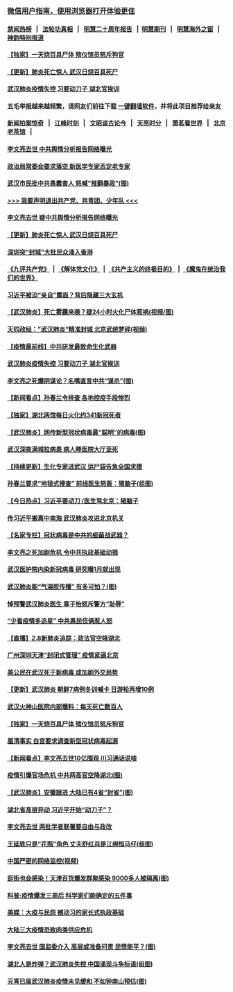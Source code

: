 ### [微信用户指南，使用浏览器打开体验更佳](https://github.com/gfw-breaker/banned-news1/blob/master/indexes/wechat-guide.md?t=0)
#### [禁闻热榜](热点新闻.md?t=0)  &nbsp;&nbsp;|&nbsp;&nbsp; [法轮功真相](https://github.com/gfw-breaker/truth/blob/master/README.md?t=0) &nbsp;&nbsp;|&nbsp;&nbsp; [明慧二十周年报告](https://github.com/gfw-breaker/mh-reports/blob/master/README.md?t=0) &nbsp;&nbsp;|&nbsp;&nbsp;[明慧期刊](https://github.com/gfw-breaker/mh-qikan) &nbsp;&nbsp;|&nbsp;&nbsp; [明慧海外之窗](https://github.com/gfw-breaker/mh-news/blob/master/README.md?t=0) &nbsp;&nbsp;|&nbsp;&nbsp; [神韵特别报道](https://github.com/gfw-breaker/mh-news/blob/master/shenyun.md?t=0)
#### [ 【独家】一天烧百具尸体 殡仪馆员怒斥狗官](https://github.com/gfw-breaker/banned-news/blob/master/pages/nf4514/n11853323.md)
#### [ 【更新】肺炎死亡惊人 武汉日烧百具死尸](https://github.com/gfw-breaker/banned-news/blob/master/pages/nf4514/n11801312.md)
#### [ 武汉肺炎疫情失控 习要动刀子 湖北官挨训](https://github.com/gfw-breaker/banned-news/blob/master/pages/nf4514/n11851103.md)
#### 五毛举报越来越频繁，请网友们前往下载 [一键翻墙软件](https://github.com/gfw-breaker/ssr-accounts)，并将此项目推荐给亲友
#### [新闻拍案惊奇](https://github.com/gfw-breaker/banned-news1/blob/master/pages/link4.md) &nbsp;&nbsp;|&nbsp;&nbsp; [江峰时刻](https://github.com/gfw-breaker/banned-news1/blob/master/pages/link4.md) &nbsp;&nbsp;|&nbsp;&nbsp; [文昭谈古论今](https://github.com/gfw-breaker/banned-news1/blob/master/pages/link4.md) &nbsp;&nbsp;|&nbsp;&nbsp; [天亮时分](https://github.com/gfw-breaker/banned-news1/blob/master/pages/link4.md) &nbsp;&nbsp;|&nbsp;&nbsp; [萧茗看世界](https://github.com/gfw-breaker/banned-news1/blob/master/pages/link4.md) &nbsp;&nbsp;|&nbsp;&nbsp; [北京老茶馆](https://github.com/gfw-breaker/banned-news1/blob/master/pages/link4.md) &nbsp;&nbsp;|&nbsp;&nbsp; 
#### [ 李文亮去世 中共舆情分析报告网络曝光](https://github.com/gfw-breaker/banned-news/blob/master/pages/nf4514/n11852868.md)
#### [ 政治局常委会要求落空 新医学专家否定老专家](https://github.com/gfw-breaker/banned-news/blob/master/pages/nsc413/n11852540.md)
#### [ 武汉市民批中共愚蠢害人 怒喊“推翻暴政”(图)](https://github.com/gfw-breaker/banned-news/blob/master/pages/p1/922450.md)
#### [>>> 我要声明退出共产党、共青团、少年队 <<<](https://github.com/begood0513/goodnews/blob/master/quit/letter.md) 
#### [ 李文亮去世 疑中共舆情分析报告网络曝光](https://github.com/gfw-breaker/banned-news/blob/master/pages/nsc413/n11852868.md)
#### [ 【更新】肺炎死亡惊人 武汉日烧百具死尸](https://github.com/gfw-breaker/banned-news/blob/master/pages/nsc413/n11801312.md)
#### [ 深圳突“封城”大批民众涌入香港](https://github.com/gfw-breaker/banned-news/blob/master/pages/nf4514/n11853273.md)
#### [《九评共产党》](https://github.com/begood0513/9ping.md/blob/master/README.md) &nbsp;|&nbsp; [《解体党文化》](../../../../jtdwh.md/blob/master/README.md)  &nbsp;|&nbsp; [《共产主义的终极目的》](../../../../gczydzjmd.md/blob/master/README.md) &nbsp;|&nbsp; [《魔鬼在统治我们的世界》](../../../../mgztzwmdsj.md/blob/master/README.md) 
#### [ 习近平被迫“亲自”露面？背后隐藏三大玄机](https://github.com/gfw-breaker/banned-news/blob/master/pages/prog1138/a102770623.md)
#### [ 【武汉肺炎】死亡雾霾来袭？疑24小时火化尸体惹祸(视频/图)](https://github.com/gfw-breaker/banned-news/blob/master/pages/p1/922331.md)
#### [ 天钧政经：”武汉肺炎“精准封城 北京武统梦碎(视频)](https://github.com/gfw-breaker/banned-news/blob/master/pages/p1/922412.md)
#### [ 【疫情最前线】中共研发最致命生化武器](https://github.com/gfw-breaker/banned-news/blob/master/pages/nsc413/n11853087.md)
#### [ 武汉肺炎疫情失控 习要动刀子 湖北官挨训](https://github.com/gfw-breaker/banned-news/blob/master/pages/nsc413/n11851103.md)
#### [ 李文亮之死爆阴谋论？名嘴直言中共“谋杀”(图)](https://github.com/gfw-breaker/banned-news/blob/master/pages/p1/922470.md)
#### [ 【新闻看点】孙春兰令排查 各地控疫手段惨烈](https://github.com/gfw-breaker/banned-news/blob/master/pages/nf4514/n11854388.md)
#### [ 【独家】湖北两馆每日火化约341新冠死者](https://github.com/gfw-breaker/banned-news/blob/master/pages/nf4514/n11845444.md)
#### [ 【武汉肺炎】网传新型冠状病毒最“聪明”的病毒(图)](https://github.com/gfw-breaker/banned-news/blob/master/pages/p1/922326.md)
#### [ 武汉深夜满城拉病患 病人睡医院大厅至死](https://github.com/gfw-breaker/banned-news/blob/master/pages/nf4514/n11854322.md)
#### [ 【持续更新】生化专家进武汉 运尸袋告急全国求援](https://github.com/gfw-breaker/banned-news/blob/master/pages/prog204/a102757185.md)
#### [ 孙春兰要求“地毯式搜查” 前线医生怒轰：猪脑子(组图)](https://github.com/gfw-breaker/banned-news/blob/master/pages/p1/922448.md)
#### [ 【今日热点】习近平要动刀 /医生骂北京：猪脑子](https://github.com/gfw-breaker/banned-news/blob/master/pages/prog204/a102772480.md)
#### [ 传习近平搬离中南海 武汉肺炎攻进北京机关](https://github.com/gfw-breaker/banned-news/blob/master/pages/prog1138/a102773037.md)
#### [ 【名家专栏】冠状病毒是中共的细菌战武器？](https://github.com/gfw-breaker/banned-news/blob/master/pages/nf4514/n11854546.md)
#### [ 李文亮之死加剧危机 令中共执政基础动摇](https://github.com/gfw-breaker/banned-news/blob/master/pages/nf4514/n11854003.md)
#### [ 武汉医护院内染新冠病毒 研究曝1月就出现](https://github.com/gfw-breaker/banned-news/blob/master/pages/nf4514/n11852928.md)
#### [ 武汉肺炎能“气溶胶传播” 有多可怕？(图)](https://github.com/gfw-breaker/banned-news/blob/master/pages/p1/922453.md)
#### [ 悼预警武汉肺炎医生 章子怡怒斥警方“耻辱”](https://github.com/gfw-breaker/banned-news/blob/master/pages/nsc413/n11852148.md)
#### [ “少看疫情多追星” 中共愚民伎俩惹人怒](https://github.com/gfw-breaker/banned-news/blob/master/pages/nsc413/n11852499.md)
#### [ 【直播】2.8新肺炎追踪：政法官空降湖北](https://github.com/gfw-breaker/banned-news/blob/master/pages/nf4514/n11854028.md)
#### [ 广州深圳天津“封闭式管理” 疫情紧逼北京](https://github.com/gfw-breaker/banned-news/blob/master/pages/nf4514/n11852246.md)
#### [ 美公民在武汉死于新病毒 或加剧外交局势](https://github.com/gfw-breaker/banned-news/blob/master/pages/nf4514/n11854331.md)
#### [ 【更新】武汉肺炎 朝鲜7病例冬训喊卡 日游轮再增10例](https://github.com/gfw-breaker/banned-news/blob/master/pages/prog204/a102770740.md)
#### [ 武汉火神山医院内部爆料：每天死亡数百人](https://github.com/gfw-breaker/banned-news/blob/master/pages/nsc413/n11855017.md)
#### [ 【独家】一天烧百具尸体 殡仪馆员怒斥狗官](https://github.com/gfw-breaker/banned-news/blob/master/pages/nsc413/n11853323.md)
#### [ 厘清事实 白宫要求调查新型冠状病毒起源](https://github.com/gfw-breaker/banned-news/blob/master/pages/nf4514/n11852106.md)
#### [ 【新闻看点】李文亮去世10亿围观 川习通话说啥](https://github.com/gfw-breaker/banned-news/blob/master/pages/nsc413/n11852360.md)
#### [ 疫情引爆官场危机 中共两高官空降湖北(图)](https://github.com/gfw-breaker/banned-news/blob/master/pages/p2/922400.md)
#### [ 【武汉肺炎】安徽跟进 大陆已有4省“封省”(图)](https://github.com/gfw-breaker/banned-news/blob/master/pages/p1/922301.md)
#### [ 湖北省高层异动 习近平开始“动刀子”？](https://github.com/gfw-breaker/banned-news/blob/master/pages/nsc413/n11854313.md)
#### [ 李文亮去世 两批学者联署要自由与政改](https://github.com/gfw-breaker/banned-news/blob/master/pages/nsc413/n11854100.md)
#### [ 王延轶只是“花瓶”角色 丈夫舒红兵是江绵恒马仔(组图)](https://github.com/gfw-breaker/banned-news/blob/master/pages/p2/922350.md)
#### [ 中国严密的网络监控(视频)](https://github.com/gfw-breaker/banned-news/blob/master/pages/p1/922397.md)
#### [ 逛街也会感染！天津百货爆发群聚感染 9000多人被隔离(图)](https://github.com/gfw-breaker/banned-news/blob/master/pages/p1/922290.md)
#### [ 科普:疫情爆发三周后 科学家们能确定的五件事](https://github.com/gfw-breaker/banned-news/blob/master/pages/yataibaodao/jt-02072020105544.md)
#### [ 美媒：大疫与民怨 撼动习的家长式执政基础](https://github.com/gfw-breaker/banned-news/blob/master/pages/prog1138/a102772989.md)
#### [ 大陆三大疫情恐致肉类供应危机](https://github.com/gfw-breaker/banned-news/blob/master/pages/nsc413/n11852769.md)
#### [ 李文亮去世 国监委介入 高层或准备问责 民愤能平？(图)](https://github.com/gfw-breaker/banned-news/blob/master/pages/p2/922346.md)
#### [ 湖北人是炸弹？武汉肺炎失控 中国涌现斗争标语(组图)](https://github.com/gfw-breaker/banned-news/blob/master/pages/p1/922436.md)
#### [ 元宵已届武汉肺炎疫情未见缓和 不如钟南山预估(图)](https://github.com/gfw-breaker/banned-news/blob/master/pages/p1/922432.md)
